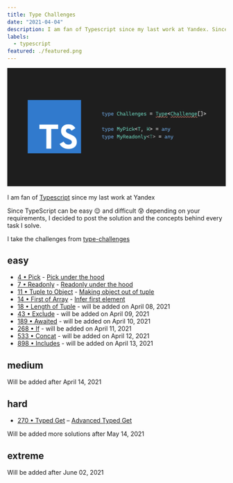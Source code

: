 ```yaml
---
title: Type Challenges
date: "2021-04-04"
description: I am fan of Typescript since my last work at Yandex. Since TypeScript can be easy 😌 and difficult 😰 depending on your requirements, I decided to post the solution and the concepts behind every task I solve.
labels:
  - typescript
featured: ./featured.png
---
```


![Type Challenges](./featured.png)

I am fan of [Typescript](https://www.typescriptlang.org/) since my last work at Yandex

Since TypeScript can be easy 😌 and difficult 😰 depending on your requirements, I decided to post the solution and the concepts behind every task I solve.

I take the challenges from [type-challenges](https://github.com/type-challenges/type-challenges)

## easy

- [4 • Pick](https://github.com/type-challenges/type-challenges/blob/master/questions/4-easy-pick/README.md) - [Pick under the hood](/2021-04-05-pick-under-the-hood/)
- [7 • Readonly](https://github.com/type-challenges/type-challenges/blob/master/questions/7-easy-readonly/README.md) - [Readonly under the hood](/2021-04-06-readonly-under-the-hood/)
- [11 • Tuple to Object](https://github.com/type-challenges/type-challenges/blob/master/questions/11-easy-tuple-to-object/README.md) - [Making object out of tuple](/2021-04-07-making-object-out-of-tuple/)
- [14 • First of Array](https://github.com/type-challenges/type-challenges/blob/master/questions/14-easy-first/README.md) - [Infer first element](/2021-04-08-infer-first-element/)
- [18 • Length of Tuple](https://github.com/type-challenges/type-challenges/blob/master/questions/18-easy-tuple-length/README.md) - will be added on April 08, 2021
- [43 • Exclude](https://github.com/type-challenges/type-challenges/blob/master/questions/43-easy-exclude/README.md) - will be added on April 09, 2021
- [189 • Awaited](https://github.com/type-challenges/type-challenges/blob/master/questions/189-easy-awaited/README.md) - will be added on April 10, 2021
- [268 • If](https://github.com/type-challenges/type-challenges/blob/master/questions/268-easy-if/README.md) - will be added on April 11, 2021
- [533 • Concat](https://github.com/type-challenges/type-challenges/blob/master/questions/533-easy-concat/README.md) - will be added on April 12, 2021
- [898 • Includes](https://github.com/type-challenges/type-challenges/blob/master/questions/898-easy-includes/README.md) - will be added on April 13, 2021

## medium

Will be added after April 14, 2021

## hard

- [270 • Typed Get](https://github.com/type-challenges/type-challenges/blob/master/questions/270-hard-typed-get/README.md) – [Advanced Typed Get](/2021-03-26-typed-get/)

Will be added more solutions after May 14, 2021

## extreme

Will be added after June 02, 2021
